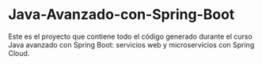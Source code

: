 # Java-Avanzado-con-Spring-Boot
Este es el proyecto que contiene todo el código generado durante el curso Java avanzado con Spring Boot: servicios web y microservicios con Spring Cloud.
